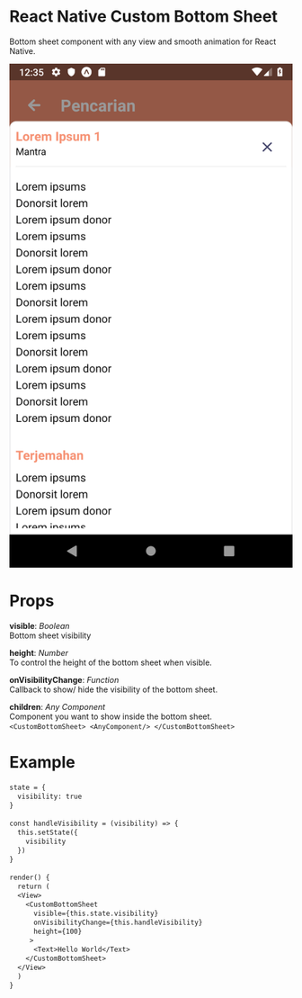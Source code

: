 # React Native Custom Bottom Sheet
Bottom sheet component with any view and smooth animation for React Native.

![Preview](./preview.png)

# Props

**visible**: *Boolean* <br />
Bottom sheet visibility

**height**: *Number* <br />
To control the height of the bottom sheet when visible.

**onVisibilityChange**: *Function* <br />
Callback to show/ hide the visibility of the bottom sheet.

**children**: *Any Component* <br />
Component you want to show inside the bottom sheet. <br/>
`<CustomBottomSheet> <AnyComponent/> </CustomBottomSheet>`

# Example
```
state = {
  visibility: true
}

const handleVisibility = (visibility) => {
  this.setState({ 
    visibility
  })
}

render() {
  return (
  <View>
    <CustomBottomSheet
      visible={this.state.visibility}
      onVisibilityChange={this.handleVisibility}
      height={100}
     >
      <Text>Hello World</Text> 
    </CustomBottomSheet>
  </View>
  )
}
```
